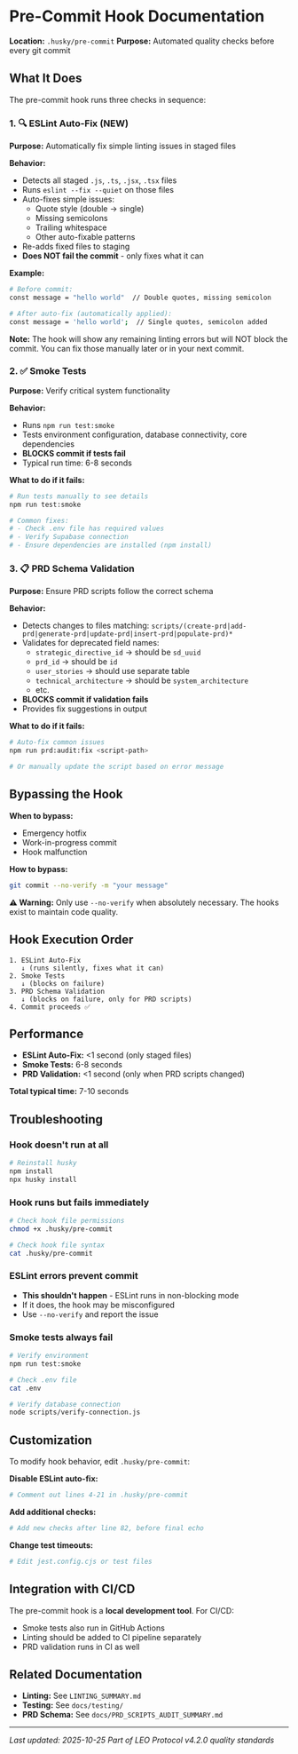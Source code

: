 # Pre-Commit Hook Documentation

**Location:** `.husky/pre-commit`
**Purpose:** Automated quality checks before every git commit

## What It Does

The pre-commit hook runs three checks in sequence:

### 1. 🔍 ESLint Auto-Fix (NEW)

**Purpose:** Automatically fix simple linting issues in staged files

**Behavior:**
- Detects all staged `.js`, `.ts`, `.jsx`, `.tsx` files
- Runs `eslint --fix --quiet` on those files
- Auto-fixes simple issues:
  - Quote style (double → single)
  - Missing semicolons
  - Trailing whitespace
  - Other auto-fixable patterns
- Re-adds fixed files to staging
- **Does NOT fail the commit** - only fixes what it can

**Example:**
```bash
# Before commit:
const message = "hello world"  // Double quotes, missing semicolon

# After auto-fix (automatically applied):
const message = 'hello world';  // Single quotes, semicolon added
```

**Note:** The hook will show any remaining linting errors but will NOT block the commit. You can fix those manually later or in your next commit.

### 2. ✅ Smoke Tests

**Purpose:** Verify critical system functionality

**Behavior:**
- Runs `npm run test:smoke`
- Tests environment configuration, database connectivity, core dependencies
- **BLOCKS commit if tests fail**
- Typical run time: 6-8 seconds

**What to do if it fails:**
```bash
# Run tests manually to see details
npm run test:smoke

# Common fixes:
# - Check .env file has required values
# - Verify Supabase connection
# - Ensure dependencies are installed (npm install)
```

### 3. 📋 PRD Schema Validation

**Purpose:** Ensure PRD scripts follow the correct schema

**Behavior:**
- Detects changes to files matching: `scripts/(create-prd|add-prd|generate-prd|update-prd|insert-prd|populate-prd)*`
- Validates for deprecated field names:
  - `strategic_directive_id` → should be `sd_uuid`
  - `prd_id` → should be `id`
  - `user_stories` → should use separate table
  - `technical_architecture` → should be `system_architecture`
  - etc.
- **BLOCKS commit if validation fails**
- Provides fix suggestions in output

**What to do if it fails:**
```bash
# Auto-fix common issues
npm run prd:audit:fix <script-path>

# Or manually update the script based on error message
```

## Bypassing the Hook

**When to bypass:**
- Emergency hotfix
- Work-in-progress commit
- Hook malfunction

**How to bypass:**
```bash
git commit --no-verify -m "your message"
```

**⚠️ Warning:** Only use `--no-verify` when absolutely necessary. The hooks exist to maintain code quality.

## Hook Execution Order

```
1. ESLint Auto-Fix
   ↓ (runs silently, fixes what it can)
2. Smoke Tests
   ↓ (blocks on failure)
3. PRD Schema Validation
   ↓ (blocks on failure, only for PRD scripts)
4. Commit proceeds ✅
```

## Performance

- **ESLint Auto-Fix:** <1 second (only staged files)
- **Smoke Tests:** 6-8 seconds
- **PRD Validation:** <1 second (only when PRD scripts changed)

**Total typical time:** 7-10 seconds

## Troubleshooting

### Hook doesn't run at all
```bash
# Reinstall husky
npm install
npx husky install
```

### Hook runs but fails immediately
```bash
# Check hook file permissions
chmod +x .husky/pre-commit

# Check hook file syntax
cat .husky/pre-commit
```

### ESLint errors prevent commit
- **This shouldn't happen** - ESLint runs in non-blocking mode
- If it does, the hook may be misconfigured
- Use `--no-verify` and report the issue

### Smoke tests always fail
```bash
# Verify environment
npm run test:smoke

# Check .env file
cat .env

# Verify database connection
node scripts/verify-connection.js
```

## Customization

To modify hook behavior, edit `.husky/pre-commit`:

**Disable ESLint auto-fix:**
```bash
# Comment out lines 4-21 in .husky/pre-commit
```

**Add additional checks:**
```bash
# Add new checks after line 82, before final echo
```

**Change test timeouts:**
```bash
# Edit jest.config.cjs or test files
```

## Integration with CI/CD

The pre-commit hook is a **local development tool**. For CI/CD:
- Smoke tests also run in GitHub Actions
- Linting should be added to CI pipeline separately
- PRD validation runs in CI as well

## Related Documentation

- **Linting:** See `LINTING_SUMMARY.md`
- **Testing:** See `docs/testing/`
- **PRD Schema:** See `docs/PRD_SCRIPTS_AUDIT_SUMMARY.md`

---

*Last updated: 2025-10-25*
*Part of LEO Protocol v4.2.0 quality standards*

